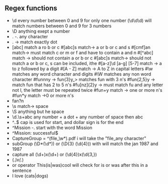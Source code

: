 ## Regex functions
- \d every number between 0 and 9 for only one number (\d\d\d) will match numbers between 0 and 9 for 3 numbers
- \D anything exept a number
- . -. any character
- \. -> match exactly dot
- [abc] match a ro b or c
#[abc]s match-> a or b or c and s
#[cmf]an  match-> must match c or m or f and have to contain a and n
#[^abc] match -> should not contain a or b or c
#[abc]s match-> should not match a or b or c, s can be included, ithe 
#[a-z]\d  [a-g]  [5-7] match -> a to z followed by a digit
#[A - Z] match -> A to Z in capital letters
#\w matches any word character and digits
#\W matches any non word character
#funnny -> fun{3}y_> matches fun with 3 n's
#fun{2,5}y -> match fun that has 2 to 5 n's
#fu[nz]{2}y -> must match fu and any letter not l, the letter must be repeated twice
#fun+y  match -> one or more n's
#fun*y match ->0 or more n's
- fan?n 
- \s match-> space
- \S anything but he space
- \d\.\s+abc any number + a dot + any number of space then abc
- ^..$  cap is used for start, and dollar sign is for the end
- ^Mission  -. start with the word Mission
- ^Mission: successful$
- CaptureGroup = ^(file_\w*).pdf  i will take the "file_any character"
- subGroup (\D*(\d*)) or (\D{3} (\d{4})) with will match the jan 1987 and 1987
- capture all (\d+)x(\d+) or (\d{4})x(\d{3,})
- (.*)x(.*)
- or operator This(is|was)cool  will check for is or was after this in a sentence
- I love (cats|dogs)